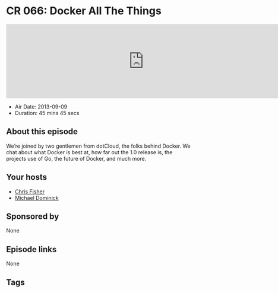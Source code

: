 # CR 066: Docker All The Things

<iframe src="https://player.fireside.fm/v2/MLf2ZzhC+P-ZztiG5?theme=dark" width="740" height="200" frameborder="0" scrolling="no"></iframe>

* Air Date: 2013-09-09
* Duration: 45 mins 45 secs

## About this episode

We’re joined by two gentlemen from dotCloud, the folks behind Docker. We chat about what Docker is best at, how far out the 1.0 release is, the projects use of Go, the future of Docker, and much more.

## Your hosts
* [Chris Fisher](https://coder.show/hosts/chrislas)
* [Michael Dominick](https://coder.show/hosts/michael)

## Sponsored by

None



## Episode links

None



## Tags

